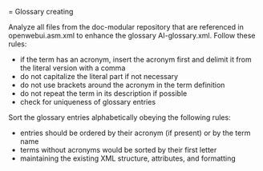 = Glossary creating

Analyze all files from the doc-modular repository that are referenced in openwebui.asm.xml
to enhance the glossary AI-glossary.xml. Follow these rules:

* if the term has an acronym, insert the acronym first and delimit it from the literal version with a comma
* do not capitalize the literal part if not necessary
* do not use brackets around the acronym in the term definition
* do not repeat the term in its description if possible
* check for uniqueness of glossary entries

Sort the glossary entries alphabetically obeying the following rules:

* entries should be ordered by their acronym (if present) or by the term name
* terms without acronyms would be sorted by their first letter
* maintaining the existing XML structure, attributes, and formatting
